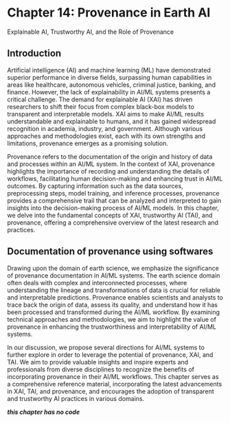 # Chapter 14: Provenance in Earth AI

Explainable AI, Trustworthy AI, and the Role of Provenance

## Introduction

Artificial intelligence (AI) and machine learning (ML) have demonstrated superior performance in diverse fields, surpassing human capabilities in areas like healthcare, autonomous vehicles, criminal justice, banking, and finance. However, the lack of explainability in AI/ML systems presents a critical challenge. The demand for explainable AI (XAI) has driven researchers to shift their focus from complex black-box models to transparent and interpretable models. XAI aims to make AI/ML results understandable and explainable to humans, and it has gained widespread recognition in academia, industry, and government. Although various approaches and methodologies exist, each with its own strengths and limitations, provenance emerges as a promising solution.

Provenance refers to the documentation of the origin and history of data and processes within an AI/ML system. In the context of XAI, provenance highlights the importance of recording and understanding the details of workflows, facilitating human decision-making and enhancing trust in AI/ML outcomes. By capturing information such as the data sources, preprocessing steps, model training, and inference processes, provenance provides a comprehensive trail that can be analyzed and interpreted to gain insights into the decision-making process of AI/ML models. In this chapter, we delve into the fundamental concepts of XAI, trustworthy AI (TAI), and provenance, offering a comprehensive overview of the latest research and practices.

## Documentation of provenance using softwares

Drawing upon the domain of earth science, we emphasize the significance of provenance documentation in AI/ML systems. The earth science domain often deals with complex and interconnected processes, where understanding the lineage and transformations of data is crucial for reliable and interpretable predictions. Provenance enables scientists and analysts to trace back the origin of data, assess its quality, and understand how it has been processed and transformed during the AI/ML workflow. By examining technical approaches and methodologies, we aim to highlight the value of provenance in enhancing the trustworthiness and interpretability of AI/ML systems.

In our discussion, we propose several directions for AI/ML systems to further explore in order to leverage the potential of provenance, XAI, and TAI. We aim to provide valuable insights and inspire experts and professionals from diverse disciplines to recognize the benefits of incorporating provenance in their AI/ML workflows. This chapter serves as a comprehensive reference material, incorporating the latest advancements in XAI, TAI, and provenance, and encourages the adoption of transparent and trustworthy AI practices in various domains.

***this chapter has no code***
